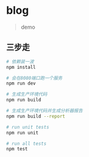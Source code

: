 # blog

> demo

## 三步走

``` bash
# 依赖装一波
npm install

# 会在8080端口跑一个服务
npm run dev

# 生成生产环境代码
npm run build

# 生成生产环境代码并生成分析器报告
npm run build --report

# run unit tests
npm run unit

# run all tests
npm test
```
